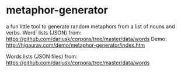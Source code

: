# metaphor-generator
a fun little tool to generate random metaphors from a list of nouns and verbs. Word` lists (JSON) from: https://github.com/dariusk/corpora/tree/master/data/words
Demo: http://higaurav.com/demo/metaphor-generator/index.htm

Words lists (JSON files) from: https://github.com/dariusk/corpora/tree/master/data/words
